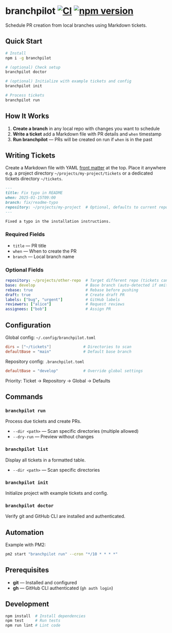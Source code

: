 # branchpilot [![CI](https://github.com/AlecRust/branchpilot/actions/workflows/ci.yml/badge.svg)](https://github.com/AlecRust/branchpilot/actions/workflows/ci.yml) [![npm version](https://img.shields.io/npm/v/branchpilot.svg)](https://www.npmjs.com/package/branchpilot)

Schedule PR creation from local branches using Markdown tickets.

## Quick Start

```bash
# Install
npm i -g branchpilot

# (optional) Check setup
branchpilot doctor

# (optional) Initialize with example tickets and config
branchpilot init

# Process tickets
branchpilot run
```

## How It Works

1. **Create a branch** in any local repo with changes you want to schedule
2. **Write a ticket** add a Markdown file with PR details and `when` timestamp
3. **Run branchpilot** — PRs will be created on run if `when` is in the past

## Writing Tickets

Create a Markdown file with YAML [front matter](https://gohugo.io/content-management/front-matter/) at the top. Place it anywhere e.g. a project directory `~/projects/my-project/tickets` or a dedicated tickets directory `~/tickets`.

```markdown
---
title: Fix typo in README
when: 2025-01-15T09:00
branch: fix/readme-typo
repository: ~/projects/my-project  # Optional, defaults to current repo
---

Fixed a typo in the installation instructions.
```

### Required Fields

- `title` — PR title
- `when` — When to create the PR
- `branch` — Local branch name

### Optional Fields

```yaml
repository: ~/projects/other-repo  # Target different repo (tickets can be placed anywhere)
base: develop                      # Base branch (auto-detected if omitted)
rebase: true                       # Rebase before pushing
draft: true                        # Create draft PR
labels: ["bug", "urgent"]          # GitHub labels
reviewers: ["alice"]               # Request reviews
assignees: ["bob"]                 # Assign PR
```

## Configuration

Global config: `~/.config/branchpilot.toml`

```toml
dirs = ["~/tickets"]              # Directories to scan
defaultBase = "main"              # Default base branch
```

Repository config: `.branchpilot.toml`

```toml
defaultBase = "develop"           # Override global settings
```

Priority: Ticket → Repository → Global → Defaults

## Commands

### `branchpilot run`
Process due tickets and create PRs.
- `--dir <path>` — Scan specific directories (multiple allowed)
- `--dry-run` — Preview without changes

### `branchpilot list`
Display all tickets in a formatted table.
- `--dir <path>` — Scan specific directories

### `branchpilot init`
Initialize project with example tickets and config.

### `branchpilot doctor`
Verify git and GitHub CLI are installed and authenticated.

## Automation

Example with PM2:
```bash
pm2 start "branchpilot run" --cron "*/10 * * * *"
```

## Prerequisites

- **git** — Installed and configured
- **gh** — GitHub CLI authenticated (`gh auth login`)

## Development

```bash
npm install  # Install dependencies
npm test     # Run tests
npm run lint # Lint code
```
